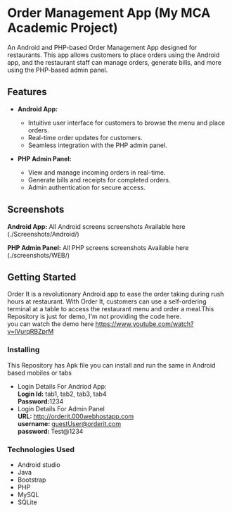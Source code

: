 # Order Management App (My MCA Academic Project)

An Android and PHP-based Order Management App designed for restaurants. This app allows customers to place orders using the Android app, and the restaurant staff can manage orders, generate bills, and more using the PHP-based admin panel.

## Features

- **Android App:**
  - Intuitive user interface for customers to browse the menu and place orders.
  - Real-time order updates for customers.
  - Seamless integration with the PHP admin panel.

- **PHP Admin Panel:**
  - View and manage incoming orders in real-time.
  - Generate bills and receipts for completed orders.
  - Admin authentication for secure access.

## Screenshots

**Android App:**
All Android screens screenshots Available here
(./Screenshots/Android/)

**PHP Admin Panel:**
All PHP screens screenshots Available here
(./screenshots/WEB/)


## Getting Started
Order It is a revolutionary Android app to ease the order taking during rush hours at restaurant. With Order It, customers can use a self-ordering terminal at a table to access the restaurant menu and order a meal.This Repository is just for demo, I'm not providing the code here.
<br>you can watch the demo here https://www.youtube.com/watch?v=lVurqRBZprM

### Installing
This Repository has Apk file you can install and run the same in Android based mobiles or tabs
<br>
* Login Details For Andriod App:
<br><b>Login Id:</b> tab1, tab2, tab3, tab4
<br><b>Password:</b>1234
* Login Details For Admin Panel
<br><b>URL: </b> http://orderit.000webhostapp.com
<br><b>username: </b> guestUser@orderit.com
<br><b>password: </b> Test@1234

### Technologies Used
* Android studio
* Java 
* Bootstrap 
* PHP 
* MySQL 
* SQLite

